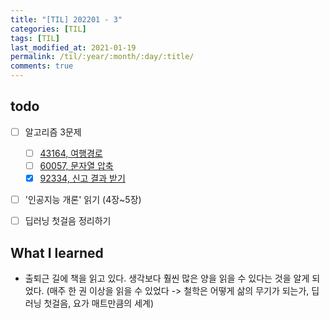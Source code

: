 ```yaml
---
title: "[TIL] 202201 - 3"
categories: [TIL]
tags: [TIL]
last_modified_at: 2021-01-19
permalink: /til/:year/:month/:day/:title/
comments: true
---
```


## todo

- [ ] 알고리즘 3문제

  - [ ] [43164, 여행경로](https://programmers.co.kr/learn/courses/30/lessons/43164)
  - [ ] [60057, 문자열 압축](https://programmers.co.kr/learn/courses/30/lessons/60057)
  - [x] [92334, 신고 결과 받기](https://programmers.co.kr/learn/courses/30/lessons/92334)

- [ ] '인공지능 개론' 읽기 (4장~5장)

- [ ] 딥러닝 첫걸음 정리하기

## What I learned

- 출퇴근 길에 책을 읽고 있다. 생각보다 훨씬 많은 양을 읽을 수 있다는 것을 알게 되었다.
  (매주 한 권 이상을 읽을 수 있었다 -> 철학은 어떻게 삶의 무기가 되는가, 딥러닝 첫걸음, 요가 매트만큼의 세계)
